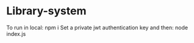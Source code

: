 # Library-system
To run in local:
npm i 
Set a private jwt authentication key and then:
node index.js
